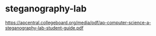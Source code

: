 # steganography-lab

https://apcentral.collegeboard.org/media/pdf/ap-computer-science-a-steganography-lab-student-guide.pdf



